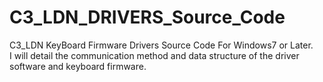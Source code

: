 # C3_LDN_DRIVERS_Source_Code
C3_LDN KeyBoard Firmware Drivers Source Code For Windows7 or Later.<br>
I will detail the communication method and data structure of the driver software and keyboard firmware.<br>
